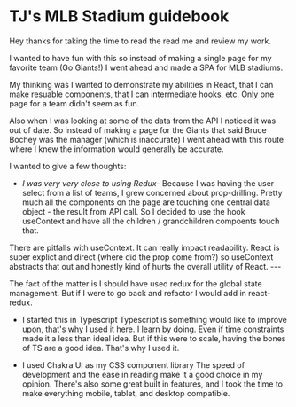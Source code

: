 # TJ's MLB Stadium guidebook

Hey thanks for taking the time to read the read me and review my work. 

I wanted to have fun with this so instead of making a single page for my favorite team (Go Giants!) I went ahead and made a SPA for MLB stadiums. 

My thinking was I wanted to demonstrate my abilities in React, that I can make resuable components, that I can intermediate hooks, etc. Only one page for a team didn't seem as fun. 

Also when I was looking at some of the data from the API I noticed it was out of date. So instead of making a page for the Giants that said Bruce Bochey was the manager (which is inaccurate) I went ahead with this route where I knew the information would generally be accurate. 

I wanted to give a few thoughts: 

- *I was very very close to using Redux*-
Because I was having the user select from a list of teams, I grew concerned about prop-drilling. Pretty much all the components on the page are touching one central data object - the result from API call. So I decided to use the hook useContext and have all the children / grandchildren compoents touch that.

 There are pitfalls with useContext. It can really impact readability. React is super explict and direct (where did the prop come from?) so useContext abstracts that out and honestly kind of hurts the overall utility of React. ---

The fact of the matter is I should have used redux for the global state management. But if I were to go back and refactor I would add in react-redux.


- I started this in Typescript
Typescript is something would like to improve upon, that's why I used it here. I learn by doing. Even if time constraints made it a less than ideal idea. But if this were to scale, having the bones of TS are a good idea. That's why I used it. 

- I used Chakra UI as my CSS component library 
The speed of development and the ease in reading make it a good choice in my opinion. There's also some great built in features, and I took the time to make everything mobile, tablet, and desktop compatible. 

